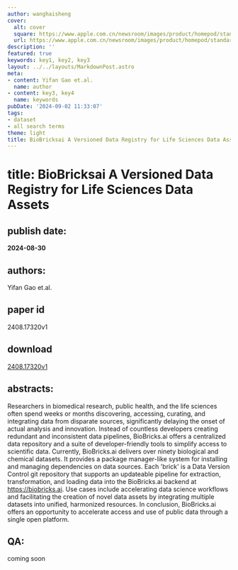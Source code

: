 ```yaml
---
author: wanghaisheng
cover:
  alt: cover
  square: https://www.apple.com.cn/newsroom/images/product/homepod/standard/Apple-HomePod-hero-230118_big.jpg.large_2x.jpg
  url: https://www.apple.com.cn/newsroom/images/product/homepod/standard/Apple-HomePod-hero-230118_big.jpg.large_2x.jpg
description: ''
featured: true
keywords: key1, key2, key3
layout: ../../layouts/MarkdownPost.astro
meta:
- content: Yifan Gao et.al.
  name: author
- content: key3, key4
  name: keywords
pubDate: '2024-09-02 11:33:07'
tags:
- dataset
- all search terms
theme: light
title: BioBricksai A Versioned Data Registry for Life Sciences Data Assets
---
```


# title: BioBricksai A Versioned Data Registry for Life Sciences Data Assets 
## publish date: 
**2024-08-30** 
## authors: 
  Yifan Gao et.al. 
## paper id
2408.17320v1
## download
[2408.17320v1](http://arxiv.org/abs/2408.17320v1)
## abstracts:
Researchers in biomedical research, public health, and the life sciences often spend weeks or months discovering, accessing, curating, and integrating data from disparate sources, significantly delaying the onset of actual analysis and innovation. Instead of countless developers creating redundant and inconsistent data pipelines, BioBricks.ai offers a centralized data repository and a suite of developer-friendly tools to simplify access to scientific data. Currently, BioBricks.ai delivers over ninety biological and chemical datasets. It provides a package manager-like system for installing and managing dependencies on data sources. Each 'brick' is a Data Version Control git repository that supports an updateable pipeline for extraction, transformation, and loading data into the BioBricks.ai backend at https://biobricks.ai. Use cases include accelerating data science workflows and facilitating the creation of novel data assets by integrating multiple datasets into unified, harmonized resources. In conclusion, BioBricks.ai offers an opportunity to accelerate access and use of public data through a single open platform.
## QA:
coming soon
